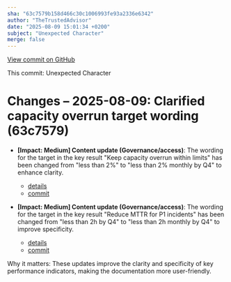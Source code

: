 ```yaml
---
sha: "63c7579b158d466c30c1006993fe93a2336e6342"
author: "TheTrustedAdvisor"
date: "2025-08-09 15:01:34 +0200"
subject: "Unexpected Character"
merge: false
---
```


[View commit on GitHub](https://github.com/TheTrustedAdvisor/FabricAdoptionFramework/commit/63c7579b158d466c30c1006993fe93a2336e6342)

This commit: Unexpected Character

# Changes – 2025-08-09: Clarified capacity overrun target wording (63c7579)

- **[Impact: Medium] Content update (Governance/access)**: The wording for the target in the key result "Keep capacity overrun within limits" has been changed from "less than 2%" to "less than 2% monthly by Q4" to enhance clarity. 
   - [details](/docs/about/changes/2025-08-09-define-your-mission-and-objectives) 
   - [commit](https://github.com/TheTrustedAdvisor/FabricAdoptionFramework/commit/63c7579b158d466c30c1006993fe93a2336e6342) 

- **[Impact: Medium] Content update (Governance/access)**: The wording for the target in the key result "Reduce MTTR for P1 incidents" has been changed from "less than 2h by Q4" to "less than 2h monthly by Q4" to improve specificity. 
   - [details](/docs/about/changes/2025-08-09-define-your-mission-and-objectives) 
   - [commit](https://github.com/TheTrustedAdvisor/FabricAdoptionFramework/commit/63c7579b158d466c30c1006993fe93a2336e6342) 

Why it matters: These updates improve the clarity and specificity of key performance indicators, making the documentation more user-friendly.
